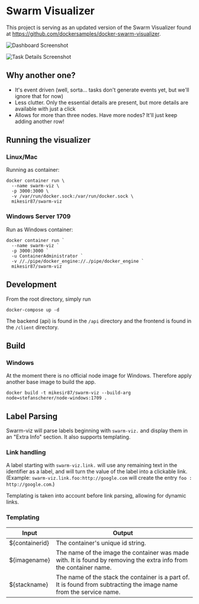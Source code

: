 # Swarm Visualizer

This project is serving as an updated version of the Swarm Visualizer found at https://github.com/dockersamples/docker-swarm-visualizer.

![Dashboard Screenshot](docs/screenshot1.png)

![Task Details Screenshot](docs/screenshot2.png)


## Why another one?

- It's event driven (well, sorta... tasks don't generate events yet, but we'll ignore that for now)
- Less clutter. Only the essential details are present, but more details are available with just a click
- Allows for more than three nodes. Have more nodes? It'll just keep adding another row!


## Running the visualizer

### Linux/Mac

Running as container:

```
docker container run \
  --name swarm-viz \
  -p 3000:3000 \
  -v /var/run/docker.sock:/var/run/docker.sock \
  mikesir87/swarm-viz
```

### Windows Server 1709

Run as Windows container:

```
docker container run `
  --name swarm-viz `
  -p 3000:3000 `
  -u ContainerAdministrator `
  -v //./pipe/docker_engine://./pipe/docker_engine `
  mikesir87/swarm-viz
```

## Development

From the root directory, simply run

```
docker-compose up -d
```

The backend (api) is found in the `/api` directory and the frontend is found in the `/client` directory.

## Build

### Windows

At the moment there is no official node image for Windows. Therefore apply another base image to build the app.

```
docker build -t mikesir87/swarm-viz --build-arg node=stefanscherer/node-windows:1709 .
```

## Label Parsing

Swarm-viz will parse labels beginning with `swarm-viz.` and display them in an "Extra Info" section. It also supports templating.

### Link handling

A label starting with `swarm-viz.link.` will use any remaining text in the identifier as a label, and will turn the value of the label into a clickable link. (Example: `swarm-viz.link.foo:http://google.com` will create the entry `foo : http://google.com`.)

Templating is taken into account before link parsing, allowing for dynamic links.

### Templating

Input          |          Output
---------------|-----------------
${containerid} | The container's unique id string.
${imagename}   | The name of the image the container was made with. It is found by removing the extra info from the container name.
${stackname}   | The name of the stack the container is a part of. It is found from subtracting the image name from the service name.